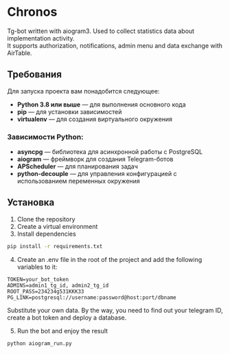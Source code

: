 # Chronos
Tg-bot written with aiogram3. Used to collect statistics data about implementation activity.\
It supports authorization, notifications, admin menu and data exchange with AirTable.

## Требования
Для запуска проекта вам понадобится следующее:

- **Python 3.8 или выше** — для выполнения основного кода
- **pip** — для установки зависимостей
- **virtualenv** — для создания виртуального окружения

### Зависимости Python:
- **asyncpg** — библиотека для асинхронной работы с PostgreSQL
- **aiogram** — фреймворк для создания Telegram-ботов
- **APScheduler** — для планирования задач
- **python-decouple** — для управления конфигурацией с использованием переменных окружения

## Установка
1. Clone the repository
2. Create a virtual environment
3. Install dependencies
```sh
pip install -r requirements.txt
```
4. Create an .env file in the root of the project and add the following variables to it:
```
TOKEN=your_bot_token
ADMINS=admin1_tg_id, admin2_tg_id
ROOT_PASS=234234g531KKK33
PG_LINK=postgresql://username:password@host:port/dbname
```
Substitute your own data. By the way, you need to find out your telegram ID, create a bot token and deploy a database.

5. Run the bot and enjoy the result
```sh
python aiogram_run.py
```
